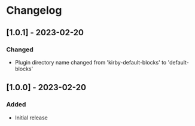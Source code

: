 # Changelog

## [1.0.1] - 2023-02-20
### Changed
- Plugin directory name changed from 'kirby-default-blocks' to 'default-blocks'


## [1.0.0] - 2023-02-20
### Added
- Initial release
